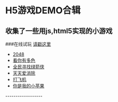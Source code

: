 H5游戏DEMO合辑
==================
收集了一些用js,html5实现的小游戏
------------------

###在线试玩
[请戳这里](http://matthew-sun.github.io/labs/h5game-demo/index.html)

<ul>
<li>
    <a href="http://matthew-sun.github.io/labs/h5game-demo/games/2048/index.html">2048</a>
</li>
<li>
    <a href="http://matthew-sun.github.io/labs/h5game-demo/games/colors/index.html">看你有多色</a>
</li>
<li>
    <a href="http://matthew-sun.github.io/labs/h5game-demo/games/green/index.html">全民寻找绿箭侠</a>
</li>
<li>
    <a href="http://matthew-sun.github.io/labs/h5game-demo/games/aixiaochu/index.html">天天爱消除</a>
</li>
<li>
    <a href="http://matthew-sun.github.io/labs/h5game-demo/games/plane/index.html">打飞机</a>
</li>
<li>
    <a href="http://matthew-sun.github.io/labs/h5game-demo/games/apple/index.html">你是我的小苹果</a>
</li>
</ul>
------------------
